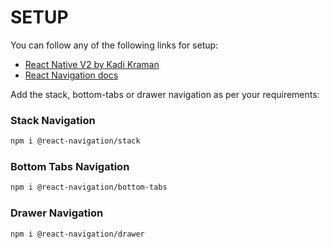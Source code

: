 # SETUP

You can follow any of the following links for setup:

- [React Native V2 by Kadi Kraman](https://kadikraman.github.io/react-native-v2/navigation-rn)
- [React Navigation docs](https://reactnavigation.org/docs/getting-started)

Add the stack, bottom-tabs or drawer navigation as per your requirements:

### Stack Navigation

```bash
npm i @react-navigation/stack
```

### Bottom Tabs Navigation

```bash
npm i @react-navigation/bottom-tabs
```

### Drawer Navigation

```bash
npm i @react-navigation/drawer
```
